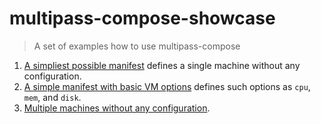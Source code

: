 # multipass-compose-showcase

> A set of examples how to use multipass-compose

1. [A simpliest possible manifest](/001_basic)
   defines a single machine without any configuration.
2. [A simple manifest with basic VM options](/002_basic_config)
   defines such options as `cpu`, `mem`, and `disk`.
3. [Multiple machines without any configuration](/003_basic_multimachine).
